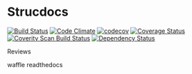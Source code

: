 # Strucdocs

[![Build Status](https://travis-ci.org/hetzijzo/strucdocs.svg?branch=develop)](https://travis-ci.org/hetzijzo/strucdocs)
[![Code Climate](https://codeclimate.com/github/hetzijzo/strucdocs/badges/gpa.svg)](https://codeclimate.com/github/hetzijzo/strucdocs)
[![codecov](https://codecov.io/gh/hetzijzo/strucdocs/branch/develop/graph/badge.svg)](https://codecov.io/gh/hetzijzo/strucdocs)
[![Coverage Status](https://coveralls.io/repos/github/hetzijzo/strucdocs/badge.svg?branch=develop)](https://coveralls.io/github/hetzijzo/strucdocs?branch=develop)
[![Coverity Scan Build Status](https://scan.coverity.com/projects/11320/badge.svg)](https://scan.coverity.com/projects/11320)
[![Dependency Status](https://www.versioneye.com/user/projects/586acd52405438003fcc8c21/badge.svg?style=flat-square)](https://www.versioneye.com/user/projects/586acd52405438003fcc8c21)

Reviews


waffle
readthedocs
